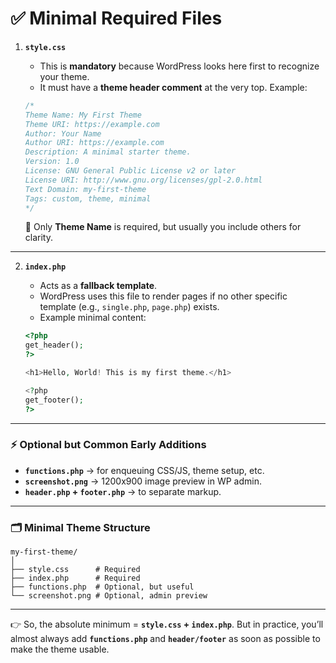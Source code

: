 # ✅ Minimal Required Files

1. **`style.css`**

   - This is **mandatory** because WordPress looks here first to recognize your theme.
   - It must have a **theme header comment** at the very top. Example:

   ```css
   /*
   Theme Name: My First Theme
   Theme URI: https://example.com
   Author: Your Name
   Author URI: https://example.com
   Description: A minimal starter theme.
   Version: 1.0
   License: GNU General Public License v2 or later
   License URI: http://www.gnu.org/licenses/gpl-2.0.html
   Text Domain: my-first-theme
   Tags: custom, theme, minimal
   */
   ```

   🔑 Only **Theme Name** is required, but usually you include others for clarity.

---

2. **`index.php`**

   - Acts as a **fallback template**.
   - WordPress uses this file to render pages if no other specific template (e.g., `single.php`, `page.php`) exists.
   - Example minimal content:

   ```php
   <?php
   get_header();
   ?>

   <h1>Hello, World! This is my first theme.</h1>

   <?php
   get_footer();
   ?>
   ```

---

### ⚡ Optional but Common Early Additions

- **`functions.php`** → for enqueuing CSS/JS, theme setup, etc.
- **`screenshot.png`** → 1200x900 image preview in WP admin.
- **`header.php` + `footer.php`** → to separate markup.

---

### 🗂 Minimal Theme Structure

```
my-first-theme/
│
├── style.css      # Required
├── index.php      # Required
├── functions.php  # Optional, but useful
└── screenshot.png # Optional, admin preview
```

---

👉 So, the absolute minimum = **`style.css` + `index.php`**.
But in practice, you’ll almost always add **`functions.php`** and **`header/footer`** as soon as possible to make the theme usable.
